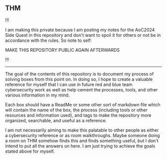 ## THM

!!!

I am making this private because I am posting my notes for the AoC2024 Side Quest in this repository and don't want to spoil it for others or not be in accordance with the rules. So note to self:

MAKE THIS REPOSITORY PUBLIC AGAIN AFTERWARDS

!!!


---

The goal of the contents of this repository is to document my process of solving boxes from this point on.
In doing so, I hope to create a valuable reference for myself that I can use in future red and blue team cybersecurity work as well as help cement the processes, tools, and other various information in my mind.

Each box should have a ReadMe or some other sort of markdown file which will contain the name of the box, the process (including tools or other resources and information used), and tags to make the repository more organized, searchable, and useful as a reference.

I am not necessarily aiming to make this palatable to other people as either a cybersecurity reference or as room walkthroughs. Maybe someone doing a room on THM somehow finds this and finds something useful, but I don't intend to put all the answers on here. I am just trying to achieve the goals stated above for myself.